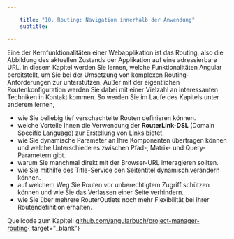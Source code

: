 ```yaml
---

    title: "10. Routing: Navigation innerhalb der Anwendung"
    subtitle: 

---
```


Eine der Kernfunktionalitäten einer Webapplikation ist das Routing, also die Abbildung des aktuellen Zustands der
Applikation auf eine adressierbare URL. In diesem Kapitel werden Sie lernen, welche Funktionalitäten Angular
bereitstellt, um Sie bei der Umsetzung von komplexen Routing-Anforderungen zur unterstützen. Außer mit der eigentlichen
Routenkonfiguration werden Sie dabei mit einer Vielzahl an interessanten Techniken in Kontakt kommen. So werden Sie im
Laufe des Kapitels unter anderem lernen,

- wie Sie beliebig tief verschachtelte Routen definieren können.
- welche Vorteile Ihnen die Verwendung der **RouterLink-DSL** (Domain Specific Language) zur Erstellung von Links bietet.
- wie Sie dynamische Parameter an Ihre Komponenten übertragen können und welche Unterschiede es zwischen Pfad-, Matrix-
  und Query-Parametern gibt.
- warum Sie manchmal direkt mit der Browser-URL interagieren sollten.
- wie Sie mithilfe des Title-Service den Seitentitel dynamisch verändern können.
- auf welchem Weg Sie Routen vor unberechtigtem Zugriff schützen können und wie Sie das Verlassen einer Seite
  verhindern.
- wie Sie über mehrere RouterOutlets noch mehr Flexibilität bei Ihrer Routendefinition erhalten.

Quellcode zum Kapitel: [github.com/angularbuch/project-manager-routing](github.com/angularbuch/project-manager-routing){:target="_blank"}
